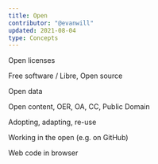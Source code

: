```yaml
---
title: Open
contributor: "@evanwill"
updated: 2021-08-04
type: Concepts
---
```


Open licenses

Free software / Libre, Open source

Open data

Open content, OER, OA, CC, Public Domain

Adopting, adapting, re-use

Working in the open (e.g. on GitHub)

Web code in browser
